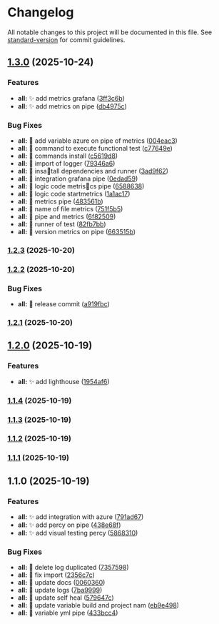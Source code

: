 # Changelog

All notable changes to this project will be documented in this file. See [standard-version](https://github.com/conventional-changelog/standard-version) for commit guidelines.

## [1.3.0](https://github.com/Samuel-Leite/valentinos-magic-beans-ts-playwright/compare/v1.2.3...v1.3.0) (2025-10-24)


### Features

* **all:** ✨ add metrics grafana ([3ff3c6b](https://github.com/Samuel-Leite/valentinos-magic-beans-ts-playwright/commit/3ff3c6b329deb893306f26a21baa55a60d5e7be5))
* **all:** ✨ add metrics on pipe ([db4975c](https://github.com/Samuel-Leite/valentinos-magic-beans-ts-playwright/commit/db4975c58972e1016407764ee92ccf93a4d47437))


### Bug Fixes

* **all:** 🐛 add variable azure on pipe of metrics ([004eac3](https://github.com/Samuel-Leite/valentinos-magic-beans-ts-playwright/commit/004eac32a2411cb812961b392a046ef8487e38f6))
* **all:** 🐛 command to execute functional test ([c77649e](https://github.com/Samuel-Leite/valentinos-magic-beans-ts-playwright/commit/c77649ef9e148e3b98b15898201b480e8dffa0cf))
* **all:** 🐛 commands install ([c5619d8](https://github.com/Samuel-Leite/valentinos-magic-beans-ts-playwright/commit/c5619d87861212387970475c85d574aa7129d759))
* **all:** 🐛 import of logger ([79346a6](https://github.com/Samuel-Leite/valentinos-magic-beans-ts-playwright/commit/79346a6c581d17db449f8e9076c8bc11f49c606d))
* **all:** 🐛 insatall dependencies and runner ([3ad9f62](https://github.com/Samuel-Leite/valentinos-magic-beans-ts-playwright/commit/3ad9f62a8f9cb090931f09cf93eac12dcdaa646b))
* **all:** 🐛 integration grafana pipe ([0edad59](https://github.com/Samuel-Leite/valentinos-magic-beans-ts-playwright/commit/0edad59277329c1dacae799794b326aa7095374b))
* **all:** 🐛 logic code metriscs pipe ([6588638](https://github.com/Samuel-Leite/valentinos-magic-beans-ts-playwright/commit/658863873b470cc263c9f9b5229c22664a0bb60c))
* **all:** 🐛 logic code startmetrics ([1a1ac17](https://github.com/Samuel-Leite/valentinos-magic-beans-ts-playwright/commit/1a1ac176df0dfcdbc2f3405a518e6c7742fc2e4b))
* **all:** 🐛 metrics pipe ([483561b](https://github.com/Samuel-Leite/valentinos-magic-beans-ts-playwright/commit/483561b9e32ff56942f53514555d5d1aad54fb30))
* **all:** 🐛 name of file metrics ([751f5b5](https://github.com/Samuel-Leite/valentinos-magic-beans-ts-playwright/commit/751f5b534540f8f25a2498e2e524b393cca7a61e))
* **all:** 🐛 pipe and metrics ([6f82509](https://github.com/Samuel-Leite/valentinos-magic-beans-ts-playwright/commit/6f82509c669fa46caabb08c76a808c0468f76a27))
* **all:** 🐛 runner of test ([82fb7bb](https://github.com/Samuel-Leite/valentinos-magic-beans-ts-playwright/commit/82fb7bb1b37da2d369e8154c0646bc12f0979946))
* **all:** 🐛 version metrics on pipe ([663515b](https://github.com/Samuel-Leite/valentinos-magic-beans-ts-playwright/commit/663515b999237edf1f61aca5986d170d355030db))

### [1.2.3](https://github.com/Samuel-Leite/valentinos-magic-beans-ts-playwright/compare/v1.2.2...v1.2.3) (2025-10-20)

### [1.2.2](https://github.com/Samuel-Leite/valentinos-magic-beans-ts-playwright/compare/v1.2.1...v1.2.2) (2025-10-20)


### Bug Fixes

* **all:** 🐛 release commit ([a919fbc](https://github.com/Samuel-Leite/valentinos-magic-beans-ts-playwright/commit/a919fbc3570737fd7c1d3511d5bdddea8c3a8d0b))

### [1.2.1](https://github.com/Samuel-Leite/valentinos-magic-beans-ts-playwright/compare/v1.2.0...v1.2.1) (2025-10-20)

## [1.2.0](https://github.com/Samuel-Leite/valentinos-magic-beans-ts-playwright/compare/v1.1.4...v1.2.0) (2025-10-19)


### Features

* **all:** ✨ add lighthouse ([1954af6](https://github.com/Samuel-Leite/valentinos-magic-beans-ts-playwright/commit/1954af6f24740cb606bc5df7a0fe05a236eec5ed))

### [1.1.4](https://github.com/Samuel-Leite/valentinos-magic-beans-ts-playwright/compare/v1.1.3...v1.1.4) (2025-10-19)

### [1.1.3](https://github.com/Samuel-Leite/valentinos-magic-beans-ts-playwright/compare/v1.1.2...v1.1.3) (2025-10-19)

### [1.1.2](https://github.com/Samuel-Leite/valentinos-magic-beans-ts-playwright/compare/v1.1.1...v1.1.2) (2025-10-19)

### [1.1.1](https://github.com/Samuel-Leite/valentinos-magic-beans-ts-playwright/compare/v1.1.0...v1.1.1) (2025-10-19)

## 1.1.0 (2025-10-19)


### Features

* **all:** ✨ add integration with azure ([791ad67](https://github.com/Samuel-Leite/valentinos-magic-beans-ts-playwright/commit/791ad673633d73c27629fbf9f6ab9b63388d587a))
* **all:** ✨ add percy on pipe ([438e68f](https://github.com/Samuel-Leite/valentinos-magic-beans-ts-playwright/commit/438e68f326d8f43e3d312fd2aa6479817991cda8))
* **all:** ✨ add visual testing percy ([5868310](https://github.com/Samuel-Leite/valentinos-magic-beans-ts-playwright/commit/58683105099df314d94fa3dba48ba18106295933))


### Bug Fixes

* **all:** 🐛 delete log duplicated ([7357598](https://github.com/Samuel-Leite/valentinos-magic-beans-ts-playwright/commit/7357598eb965dd61fadcb83bffc656e58d1972e5))
* **all:** 🐛 fix import ([2356c7c](https://github.com/Samuel-Leite/valentinos-magic-beans-ts-playwright/commit/2356c7c0666231b2a4b14d3ef003beccdf5100d3))
* **all:** 🐛 update docs ([0060360](https://github.com/Samuel-Leite/valentinos-magic-beans-ts-playwright/commit/00603600e742ce029cd104e93c041a7f30fa2ccb))
* **all:** 🐛 update logs ([7ba9999](https://github.com/Samuel-Leite/valentinos-magic-beans-ts-playwright/commit/7ba99996dcb41400080a1a125f260e66c44a5005))
* **all:** 🐛 update self heal ([579647c](https://github.com/Samuel-Leite/valentinos-magic-beans-ts-playwright/commit/579647c4e0cb6da5ccccaba576df562957ba1d7b))
* **all:** 🐛 update variable build and project nam ([eb9e498](https://github.com/Samuel-Leite/valentinos-magic-beans-ts-playwright/commit/eb9e4983807f2c6cc83be236eab276a4db404fd3))
* **all:** 🐛 variable yml pipe ([433bcc4](https://github.com/Samuel-Leite/valentinos-magic-beans-ts-playwright/commit/433bcc45d46a9f9ba6eb3189721638aef93820c2))
